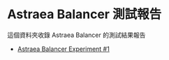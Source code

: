 Astraea Balancer 測試報告
===

這個資料夾收錄 Astraea Balancer 的測試結果報告

* [Astraea Balancer Experiment #1](./experiment_1.md)